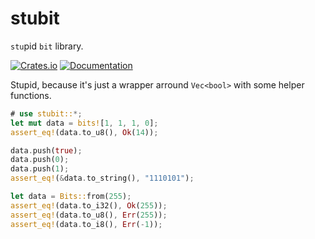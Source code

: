 # stubit

`stu`pid `bit` library.

[![Crates.io](https://img.shields.io/crates/v/stubit)](https://crates.io/crates/stubit)
[![Documentation](https://docs.rs/stubit/badge.svg)](https://docs.rs/stubit)

Stupid, because it's just a wrapper arround `Vec<bool>` with some helper functions.

```rust
# use stubit::*;
let mut data = bits![1, 1, 1, 0];
assert_eq!(data.to_u8(), Ok(14));

data.push(true);
data.push(0);
data.push(1);
assert_eq!(&data.to_string(), "1110101");

let data = Bits::from(255);
assert_eq!(data.to_i32(), Ok(255));
assert_eq!(data.to_u8(), Err(255));
assert_eq!(data.to_i8(), Err(-1));
```
